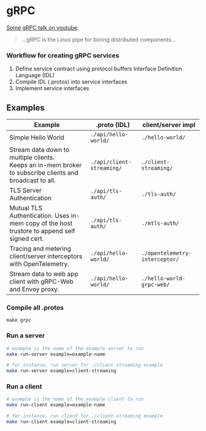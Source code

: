 # gRPC

[Some gRPC talk on youtube](https://www.youtube.com/watch?v=J-NTfvYL_OE):
> ...gRPC is the Linux pipe for boring distributed components...

### Workflow for creating gRPC services

1. Define service contract using protocol buffers Interface Definition Language (IDL)
2. Compile IDL (.protos) into service interfaces
3. Implement service interfaces

## Examples

| Example  	| .proto (IDL) 	| client/server impl  	|
|---	|---	|---	|
| Simple Hello World  	| `./api/hello-world/`  	| `./hello-world/`  	|
| Stream data down to multiple clients. <br/> Keeps an in-mem broker to subscribe clients and broadcast to all. | `./api/client-streaming/`  	  | `./client-streaming/`  	|
| TLS Server Authentication | `./api/tls-auth/`  	  | `./tls-auth/`  	|
| Mutual TLS Authentication. Uses in-mem copy of the host trustore to append self signed cert. | `./api/tls-auth/`  	  | `./mtls-auth/`  	|
| Tracing and metering client/server interceptors with OpenTelemetry. | `./api/hello-world/` | `./opentelemetry-interceptor/` |
| Stream data to web app client with gRPC-Web and Envoy proxy. | `./api/hello-world/` | `./hello-world-grpc-web/` |

### Compile all .protos

```
make grpc
```

### Run a server

``` bash
# example is the name of the example server to run
make run-server example=example-name

# for instance, run server for ./client-streaming example
make run-server example=client-streaming
```

### Run a client

``` bash
# example is the name of the example client to run
make run-client example=example-name

# for instance, run client for ./client-streaming example
make run-client example=client-streaming
```
